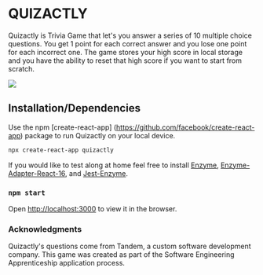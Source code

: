 # QUIZACTLY

Quizactly is Trivia Game that let's you answer a series of 10 multiple choice questions. You get 1 point for each correct answer and you lose one point for each incorrect one. The game stores your high score in local storage and you have the ability to reset that high score if you want to start from scratch.

![](https://giphy.com/gifs/D3oOWyTtQOWDG0uhV5)

## Installation/Dependencies

Use the npm [create-react-app] (https://github.com/facebook/create-react-app) package to run Quizactly on your local device.

```bash
npx create-react-app quizactly
```
If you would like to test along at home feel free to install [Enzyme](https://www.npmjs.com/package/enzyme), [Enzyme-Adapter-React-16](https://www.npmjs.com/package/enzyme-adapter-react-16), and [Jest-Enzyme](https://www.npmjs.com/package/jest-enzyme).


### `npm start`

Open [http://localhost:3000](http://localhost:3000) to view it in the browser.

### Acknowledgments

Quizactly's questions come from Tandem, a custom software development company. This game was created as part of the Software Engineering Apprenticeship application process.
